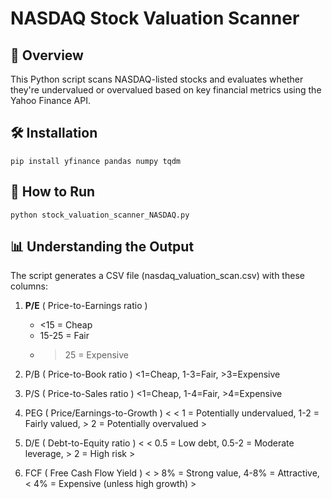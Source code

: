 # NASDAQ Stock Valuation Scanner

## 📌 Overview
This Python script scans NASDAQ-listed stocks and evaluates whether they're undervalued or overvalued based on key financial metrics using the Yahoo Finance API.

## 🛠️ Installation
    pip install yfinance pandas numpy tqdm

## 🚀 How to Run
    python stock_valuation_scanner_NASDAQ.py 

## 📊 Understanding the Output
The script generates a CSV file (nasdaq_valuation_scan.csv) with these columns:

1. **P/E** ( Price-to-Earnings ratio ) 
    - <15 = Cheap 
    - 15-25 = Fair
    - >25 = Expensive

2. P/B ( Price-to-Book ratio ) <1=Cheap, 1-3=Fair, >3=Expensive

3. P/S ( Price-to-Sales ratio )	<1=Cheap, 1-4=Fair, >4=Expensive

4. PEG ( Price/Earnings-to-Growth ) < < 1 = Potentially undervalued, 1-2 = Fairly valued, > 2 = Potentially overvalued >

5. D/E ( Debt-to-Equity ratio ) < < 0.5 = Low debt, 0.5-2 = Moderate leverage, > 2 = High risk >

6. FCF ( Free Cash Flow Yield ) < > 8% = Strong value, 4-8% = Attractive, < 4% = Expensive (unless high growth) >